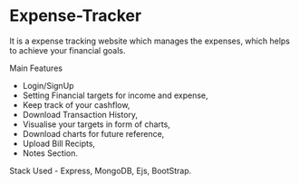 # Expense-Tracker

It is a expense tracking website which manages the expenses, which helps to achieve your financial goals.

Main Features 
- Login/SignUp
- Setting Financial targets for income and expense,
- Keep track of your cashflow,
- Download Transaction History, 
- Visualise your targets in form of charts,
- Download charts for future reference,
- Upload Bill Recipts,
- Notes Section.

Stack Used - 
Express,
MongoDB,
Ejs,
BootStrap.
